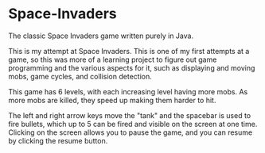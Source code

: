 # Space-Invaders
The classic Space Invaders game written purely in Java.

This is my attempt at Space Invaders. This is one of my first attempts at a game, so this was more of a learning project to figure out game programming and the various aspects for it, such as displaying and moving mobs, game cycles, and collision detection.

This game has 6 levels, with each increasing level having more mobs. As more mobs are killed, they speed up making them harder to hit.

The left and right arrow keys move the "tank" and the spacebar is used to fire bullets, which up to 5 can be fired and visible on the screen at one time. Clicking on the screen allows you to pause the game, and you can resume by clicking the resume button.
